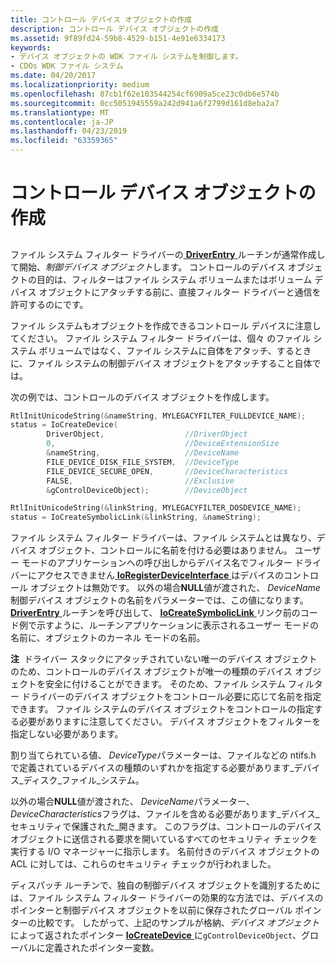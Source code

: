 ```yaml
---
title: コントロール デバイス オブジェクトの作成
description: コントロール デバイス オブジェクトの作成
ms.assetid: 9f89fd24-59b8-4529-b151-4e91e6334173
keywords:
- デバイス オブジェクトの WDK ファイル システムを制御します。
- CDOs WDK ファイル システム
ms.date: 04/20/2017
ms.localizationpriority: medium
ms.openlocfilehash: 87cb1f62e103544254cf6909a5ce23c0db6e574b
ms.sourcegitcommit: 0cc5051945559a242d941a6f2799d161d8eba2a7
ms.translationtype: MT
ms.contentlocale: ja-JP
ms.lasthandoff: 04/23/2019
ms.locfileid: "63359365"
---
```

# <a name="creating-the-control-device-object"></a>コントロール デバイス オブジェクトの作成


## <span id="ddk_creating_the_control_device_object_if"></span><span id="DDK_CREATING_THE_CONTROL_DEVICE_OBJECT_IF"></span>


ファイル システム フィルター ドライバーの[ **DriverEntry** ](https://msdn.microsoft.com/library/windows/hardware/ff544113)ルーチンが通常作成して開始、*制御デバイス オブジェクト*します。 コントロールのデバイス オブジェクトの目的は、フィルターはファイル システム ボリュームまたはボリューム デバイス オブジェクトにアタッチする前に、直接フィルター ドライバーと通信を許可するのにです。

ファイル システムもオブジェクトを作成できるコントロール デバイスに注意してください。 ファイル システム フィルター ドライバーは、個々 のファイル システム ボリュームではなく、ファイル システムに自体をアタッチ、するときに、ファイル システムの制御デバイス オブジェクトをアタッチすること自体では。

次の例では、コントロールのデバイス オブジェクトを作成します。

```cpp
RtlInitUnicodeString(&nameString, MYLEGACYFILTER_FULLDEVICE_NAME);
status = IoCreateDevice(
        DriverObject,                  //DriverObject
        0,                             //DeviceExtensionSize
        &nameString,                   //DeviceName
        FILE_DEVICE_DISK_FILE_SYSTEM,  //DeviceType
        FILE_DEVICE_SECURE_OPEN,       //DeviceCharacteristics
        FALSE,                         //Exclusive
        &gControlDeviceObject);        //DeviceObject

RtlInitUnicodeString(&linkString, MYLEGACYFILTER_DOSDEVICE_NAME);
status = IoCreateSymbolicLink(&linkString, &nameString);
```

ファイル システム フィルター ドライバーは、ファイル システムとは異なり、デバイス オブジェクト、コントロールに名前を付ける必要はありません。 ユーザー モードのアプリケーションへの呼び出しからデバイス名でフィルター ドライバーにアクセスできません[ **IoRegisterDeviceInterface** ](https://msdn.microsoft.com/library/windows/hardware/ff549506)はデバイスのコントロール オブジェクトは無効です。 以外の場合**NULL**値が渡された、 *DeviceName*制御デバイス オブジェクトの名前をパラメーターでは、この値になります。 [ **DriverEntry** ](https://msdn.microsoft.com/library/windows/hardware/ff544113)ルーチンを呼び出して、 [ **IoCreateSymbolicLink** ](https://msdn.microsoft.com/library/windows/hardware/ff549043)リンク前のコード例で示すように、ルーチンアプリケーションに表示されるユーザー モードの名前に、オブジェクトのカーネル モードの名前。

**注**  ドライバー スタックにアタッチされていない唯一のデバイス オブジェクトのため、コントロールのデバイス オブジェクトが唯一の種類のデバイス オブジェクトを安全に付けることができます。 そのため、ファイル システム フィルター ドライバーのデバイス オブジェクトをコントロール必要に応じて名前を指定できます。 ファイル システムのデバイス オブジェクトをコントロールの指定する必要がありますに注意してください。 デバイス オブジェクトをフィルターを指定しない必要があります。

 

割り当てられている値、 *DeviceType*パラメーターは、ファイルなどの ntifs.h で定義されているデバイスの種類のいずれかを指定する必要があります\_デバイス\_ディスク\_ファイル\_システム。

以外の場合**NULL**値が渡された、 *DeviceName*パラメーター、 *DeviceCharacteristics*フラグは、ファイルを含める必要があります\_デバイス\_セキュリティで保護された\_開きます。 このフラグは、コントロールのデバイス オブジェクトに送信される要求を開いているすべてのセキュリティ チェックを実行する I/O マネージャーに指示します。 名前付きのデバイス オブジェクトの ACL に対しては、これらのセキュリティ チェックが行われました。

ディスパッチ ルーチンで、独自の制御デバイス オブジェクトを識別するためには、ファイル システム フィルター ドライバーの効果的な方法では、デバイスのポインターと制御デバイス オブジェクトを以前に保存されたグローバル ポインターの比較です。 したがって、上記のサンプルが格納、*デバイス オブジェクト*によって返されたポインター [ **IoCreateDevice** ](https://msdn.microsoft.com/library/windows/hardware/ff548397)に`gControlDeviceObject`、グローバルに定義されたポインター変数。

 

 




